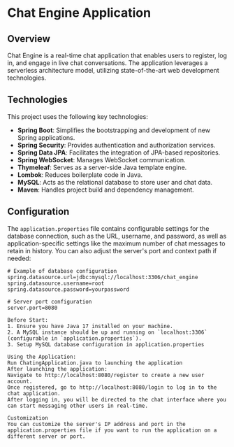 # Chat Engine Application

## Overview

Chat Engine is a real-time chat application that enables users to register, log in, and engage in live chat conversations. The application leverages a serverless architecture model, utilizing state-of-the-art web development technologies.

## Technologies

This project uses the following key technologies:

- **Spring Boot**: Simplifies the bootstrapping and development of new Spring applications.
- **Spring Security**: Provides authentication and authorization services.
- **Spring Data JPA**: Facilitates the integration of JPA-based repositories.
- **Spring WebSocket**: Manages WebSocket communication.
- **Thymeleaf**: Serves as a server-side Java template engine.
- **Lombok**: Reduces boilerplate code in Java.
- **MySQL**: Acts as the relational database to store user and chat data.
- **Maven**: Handles project build and dependency management.

## Configuration

The `application.properties` file contains configurable settings for the database connection, such as the URL, username, and password, as well as application-specific settings like the maximum number of chat messages to retain in history. You can also adjust the server's port and context path if needed:

```properties
# Example of database configuration
spring.datasource.url=jdbc:mysql://localhost:3306/chat_engine
spring.datasource.username=root
spring.datasource.password=yourpassword

# Server port configuration
server.port=8080

Before Start:
1. Ensure you have Java 17 installed on your machine.
2. A MySQL instance should be up and running on `localhost:3306` (configurable in `application.properties`).
3. Setup MySQL database configuration in application.properties

Using the Application:
Run ChatingApplication.java to launching the application
After launching the application:
Navigate to http://localhost:8080/register to create a new user account.
Once registered, go to http://localhost:8080/login to log in to the chat application.
After logging in, you will be directed to the chat interface where you can start messaging other users in real-time.

Customization
You can customize the server's IP address and port in the application.properties file if you want to run the application on a different server or port.
